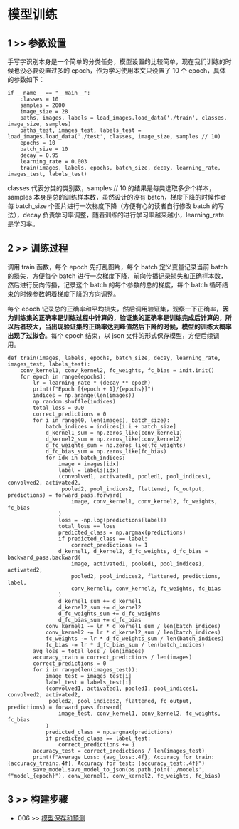 # 模型训练

## 1 >> 参数设置

手写字识别本身是一个简单的分类任务，模型设置的比较简单，现在我们训练的时候也没必要设置过多的 epoch，作为学习使用本文只设置了 10 个 epoch，具体的参数如下：

```
if __name__ == "__main__":
    classes = 10
    samples = 2000
    image_size = 28
    paths, images, labels = load_images.load_data('./train', classes, image_size, samples)
    paths_test, images_test, labels_test = load_images.load_data('./test', classes, image_size, samples // 10)
    epochs = 10
    batch_size = 10
    decay = 0.95
    learning_rate = 0.003
    train(images, labels, epochs, batch_size, decay, learning_rate, images_test, labels_test)
```

classes 代表分类的类别数，samples // 10 的结果是每类选取多少个样本，samples 本身是总的训练样本数，虽然设计的没有 batch，梯度下降的时候作者每 batch_size 个图片进行一次梯度下降（方便有心的读者自行修改 batch 的写法），decay 负责学习率调整，随着训练的进行学习率越来越小，learning_rate 是学习率。

## 2 >> 训练过程

调用 train 函数，每个 epoch 先打乱图片，每个 batch 定义变量记录当前 batch 的损失，方便每个 batch 进行一次梯度下降，前向传播记录损失和正确样本数，然后进行反向传播，记录这个 batch 的每个参数的总的梯度，每个 batch 循环结束的时候参数朝着梯度下降的方向调整。

每个 epoch 记录总的正确率和平均损失，然后调用验证集，观察一下正确率，**因为训练集的正确率是训练过程中计算的，验证集的正确率是训练完成后计算的，所以后者较大，当出现验证集的正确率达到峰值然后下降的时候，模型的训练大概率出现了过拟合**。每个 epoch 结束，以 json 文件的形式保存模型，方便后续调用。

```
def train(images, labels, epochs, batch_size, decay, learning_rate, images_test, labels_test):
    conv_kernel1, conv_kernel2, fc_weights, fc_bias = init.init()
    for epoch in range(epochs):
        lr = learning_rate * (decay ** epoch)
        print(f"Epoch [{epoch + 1}/{epochs}]")
        indices = np.arange(len(images))
        np.random.shuffle(indices)
        total_loss = 0.0
        correct_predictions = 0
        for i in range(0, len(images), batch_size):
            batch_indices = indices[i:i + batch_size]
            d_kernel1_sum = np.zeros_like(conv_kernel1)
            d_kernel2_sum = np.zeros_like(conv_kernel2)
            d_fc_weights_sum = np.zeros_like(fc_weights)
            d_fc_bias_sum = np.zeros_like(fc_bias)
            for idx in batch_indices:
                image = images[idx]
                label = labels[idx]
                (convolved1, activated1, pooled1, pool_indices1, convolved2, activated2,
                 pooled2, pool_indices2, flattened, fc_output, predictions) = forward_pass.forward(
                    image, conv_kernel1, conv_kernel2, fc_weights, fc_bias
                )
                loss = -np.log(predictions[label])
                total_loss += loss
                predicted_class = np.argmax(predictions)
                if predicted_class == label:
                    correct_predictions += 1
                d_kernel1, d_kernel2, d_fc_weights, d_fc_bias = backward_pass.backward(
                    image, activated1, pooled1, pool_indices1, activated2,
                    pooled2, pool_indices2, flattened, predictions, label,
                    conv_kernel1, conv_kernel2, fc_weights, fc_bias
                )
                d_kernel1_sum += d_kernel1
                d_kernel2_sum += d_kernel2
                d_fc_weights_sum += d_fc_weights
                d_fc_bias_sum += d_fc_bias
            conv_kernel1 -= lr * d_kernel1_sum / len(batch_indices)
            conv_kernel2 -= lr * d_kernel2_sum / len(batch_indices)
            fc_weights -= lr * d_fc_weights_sum / len(batch_indices)
            fc_bias -= lr * d_fc_bias_sum / len(batch_indices)
        avg_loss = total_loss / len(images)
        accuracy_train = correct_predictions / len(images)
        correct_predictions = 0
        for i in range(len(images_test)):
            image_test = images_test[i]
            label_test = labels_test[i]
            (convolved1, activated1, pooled1, pool_indices1, convolved2, activated2,
             pooled2, pool_indices2, flattened, fc_output, predictions) = forward_pass.forward(
                image_test, conv_kernel1, conv_kernel2, fc_weights, fc_bias
            )
            predicted_class = np.argmax(predictions)
            if predicted_class == label_test:
                correct_predictions += 1
        accuracy_test = correct_predictions / len(images_test)
        print(f"Average Loss: {avg_loss:.4f}, Accuracy for train: {accuracy_train:.4f}, Accuracy for test: {accuracy_test:.4f}")
        save_model.save_model_to_json(os.path.join('./models', f"model_{epoch}"), conv_kernel1, conv_kernel2, fc_weights, fc_bias)
```

## 3 >> 构建步骤

- 006 >> [模型保存和预测](https://github.com/fangqing408/00-MNIST/blob/master/recognition/006.md)
